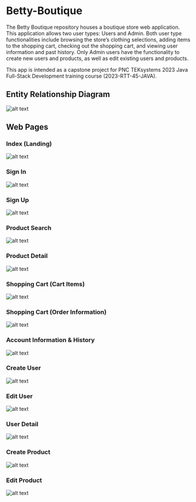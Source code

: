 # Betty-Boutique
The Betty Boutique repository houses a boutique store web application. This application allows two user types: Users and Admin. Both user type functionalities include browsing the store’s clothing selections, adding items to the shopping cart, checking out the shopping cart, and viewing user information and past history. Only Admin users have the functionality to create new users and products, as well as edit existing users and products.

This app is intended as a capstone project for PNC TEKsystems 2023 Java Full-Stack Development training course (2023-RTT-45-JAVA).

## Entity Relationship Diagram
![alt text](https://github.com/tug22941/Betty-Boutique/blob/main/gitImg/ERD.PNG?raw=true)

## Web Pages

### Index (Landing)
![alt text](https://github.com/tug22941/Betty-Boutique/blob/main/gitImg/index.PNG?raw=true)

### Sign In
![alt text](https://github.com/tug22941/Betty-Boutique/blob/main/gitImg/sign-in.PNG?raw=true)

### Sign Up
![alt text](https://github.com/tug22941/Betty-Boutique/blob/main/gitImg/sign-up.PNG?raw=true)

### Product Search
![alt text](https://github.com/tug22941/Betty-Boutique/blob/main/gitImg/product-search.PNG?raw=true)

### Product Detail
![alt text](https://github.com/tug22941/Betty-Boutique/blob/main/gitImg/product-detail.PNG?raw=true)

### Shopping Cart (Cart Items)
![alt text](https://github.com/tug22941/Betty-Boutique/blob/main/gitImg/cart-1.PNG?raw=true)

### Shopping Cart (Order Information)
![alt text](https://github.com/tug22941/Betty-Boutique/blob/main/gitImg/cart-2.PNG?raw=true)

### Account Information & History
![alt text](https://github.com/tug22941/Betty-Boutique/blob/main/gitImg/account.PNG?raw=true)

### Create User
![alt text](https://github.com/tug22941/Betty-Boutique/blob/main/gitImg/create-user.PNG?raw=true)

### Edit User
![alt text](https://github.com/tug22941/Betty-Boutique/blob/main/gitImg/edit-user.PNG?raw=true)

### User Detail
![alt text](https://github.com/tug22941/Betty-Boutique/blob/main/gitImg/user-detail.PNG?raw=true)

### Create Product
![alt text](https://github.com/tug22941/Betty-Boutique/blob/main/gitImg/create-product.PNG?raw=true)

### Edit Product
![alt text](https://github.com/tug22941/Betty-Boutique/blob/main/gitImg/edit-user.PNG?raw=true)

